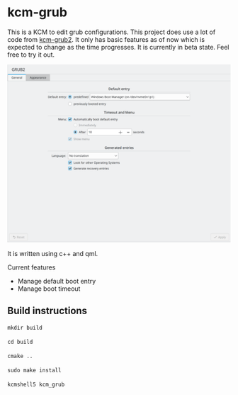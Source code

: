 # kcm-grub

This is a KCM to edit grub configurations. This project does use a lot of code from [kcm-grub2](https://invent.kde.org/system/kcm-grub2). It only has basic features as of now which is expected to change as the time progresses. It is currently in beta state. Feel free to try it out.

![](screenshots/Screenshot_20230731_131159.png)

It is written using c++ and qml.

Current features
- Manage default boot entry
- Manage boot timeout

## Build instructions
```
mkdir build

cd build

cmake ..

sudo make install

kcmshell5 kcm_grub
```